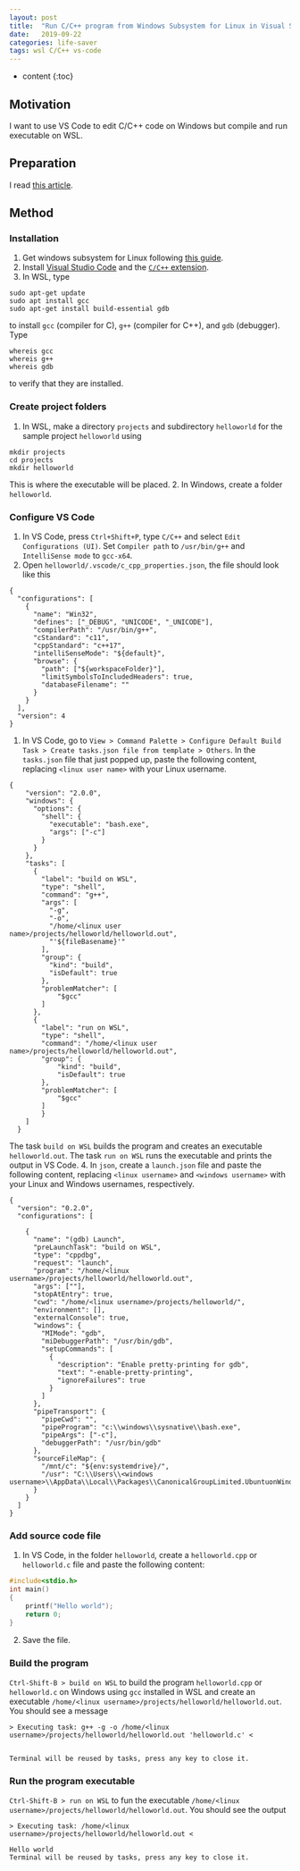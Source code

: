 ```yaml
---
layout: post
title:  "Run C/C++ program from Windows Subsystem for Linux in Visual Studio Code"
date:   2019-09-22
categories: life-saver
tags: wsl C/C++ vs-code
---
```


* content
{:toc}

## Motivation

I want to use VS Code to edit C/C++ code on Windows but compile and run executable on WSL. 

## Preparation

I read [this article](https://code.visualstudio.com/docs/cpp/config-wsl).

## Method

### Installation

1. Get windows subsystem for Linux following [this guide](https://docs.microsoft.com/en-us/windows/wsl/install-win10).
2. Install [Visual Studio Code](https://code.visualstudio.com/download) and the [`C/C++` extension](https://marketplace.visualstudio.com/items?itemName=ms-vscode.cpptools).
3. In WSL, type 
```
sudo apt-get update
sudo apt install gcc
sudo apt-get install build-essential gdb
```
to install `gcc` (compiler for C), `g++` (compiler for C++), and `gdb` (debugger). Type
```
whereis gcc
whereis g++
whereis gdb
```
to verify that they are installed.

### Create project folders
1. In WSL, make a directory `projects` and subdirectory `helloworld` for the sample project `helloworld` using
```
mkdir projects
cd projects
mkdir helloworld
```
This is where the executable will be placed.
2. In Windows, create a folder `helloworld`.

### Configure VS Code
1. In VS Code, press `Ctrl+Shift+P`, type `C/C++` and select `Edit Configurations (UI)`. Set `Compiler path` to `/usr/bin/g++` and `IntelliSense mode` to `gcc-x64`.
2. Open `helloworld/.vscode/c_cpp_properties.json`, the file should look like this
```
{
  "configurations": [
    {
      "name": "Win32",
      "defines": ["_DEBUG", "UNICODE", "_UNICODE"],
      "compilerPath": "/usr/bin/g++",
      "cStandard": "c11",
      "cppStandard": "c++17",
      "intelliSenseMode": "${default}",
      "browse": {
        "path": ["${workspaceFolder}"],
        "limitSymbolsToIncludedHeaders": true,
        "databaseFilename": ""
      }
    }
  ],
  "version": 4
}
```
1. In VS Code, go to `View > Command Palette > Configure Default Build Task > Create tasks.json file from template > Others`. In the `tasks.json` file that just popped up, paste the following content, replacing `<linux user name>` with your Linux username.
```
{
    "version": "2.0.0",
    "windows": {
      "options": {
        "shell": {
          "executable": "bash.exe",
          "args": ["-c"]
        }
      }
    },
    "tasks": [
      {
        "label": "build on WSL",
        "type": "shell",
        "command": "g++",
        "args": [
          "-g",
          "-o",
          "/home/<linux user name>/projects/helloworld/helloworld.out",
          "'${fileBasename}'"
        ],
        "group": {
          "kind": "build",
          "isDefault": true
        },
        "problemMatcher": [
            "$gcc"
        ]
      },
      {
        "label": "run on WSL",
        "type": "shell",
        "command": "/home/<linux user name>/projects/helloworld/helloworld.out",
        "group": {
            "kind": "build",
            "isDefault": true
        },
        "problemMatcher": [
            "$gcc"
        ]
        }
    ]
  }
```
The task `build on WSL` builds the program and creates an executable `helloworld.out`. The task `run on WSL` runs the executable and prints the output in VS Code.
4. In `json`, create a `launch.json` file and paste the following content, replacing `<linux username>` and `<windows username>` with your Linux and Windows usernames, respectively.
```
{
  "version": "0.2.0",
  "configurations": [
    
    {
      "name": "(gdb) Launch",
      "preLaunchTask": "build on WSL",
      "type": "cppdbg",
      "request": "launch",
      "program": "/home/<linux username>/projects/helloworld/helloworld.out",
      "args": [""],
      "stopAtEntry": true,
      "cwd": "/home/<linux username>/projects/helloworld/",
      "environment": [],
      "externalConsole": true,
      "windows": {
        "MIMode": "gdb",
        "miDebuggerPath": "/usr/bin/gdb",
        "setupCommands": [
          {
            "description": "Enable pretty-printing for gdb",
            "text": "-enable-pretty-printing",
            "ignoreFailures": true
          }
        ]
      },
      "pipeTransport": {
        "pipeCwd": "",
        "pipeProgram": "c:\\windows\\sysnative\\bash.exe",
        "pipeArgs": ["-c"],
        "debuggerPath": "/usr/bin/gdb"
      },
      "sourceFileMap": {
        "/mnt/c": "${env:systemdrive}/",
        "/usr": "C:\\Users\\<windows username>\\AppData\\Local\\Packages\\CanonicalGroupLimited.UbuntuonWindows_79rhkp1fndgsc\\LocalState\\rootfs\\usr\\"
      }
    }
  ]
}
```

### Add source code file
1. In VS Code, in the folder `helloworld`, create a `helloworld.cpp` or `helloworld.c` file and paste the following content:
```c
#include<stdio.h>
int main()
{
    printf("Hello world");
    return 0;
}
```
2. Save the file.

### Build the program
`Ctrl-Shift-B > build on WSL` to build the program `helloworld.cpp` or `helloworld.c` on Windows using `gcc` installed in WSL and create an executable `/home/<linux username>/projects/helloworld/helloworld.out`. You should see a message
```
> Executing task: g++ -g -o /home/<linux username>/projects/helloworld/helloworld.out 'helloworld.c' <


Terminal will be reused by tasks, press any key to close it.
```

### Run the program executable
`Ctrl-Shift-B > run on WSL` to fun the executable `/home/<linux username>/projects/helloworld/helloworld.out`. You should see the output 
```
> Executing task: /home/<linux username>/projects/helloworld/helloworld.out <

Hello world
Terminal will be reused by tasks, press any key to close it.
```